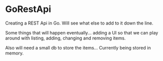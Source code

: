 # GoRestApi
Creating a REST Api in Go. Will see what else to add to it down the line.

Some things that will happen eventually... adding a UI so that we can play around with listing, adding, changing and removing items. 

Also will need a small db to store the items... Currently being stored in memory.
